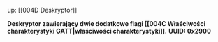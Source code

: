 up: [[004D Deskryptor]]

**Deskryptor zawierający dwie dodatkowe flagi [[004C Właściwości charakterystyki GATT|właściwości charakterystyki]].**
**UUID: 0x2900**